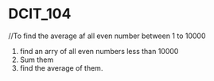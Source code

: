 # DCIT_104
//To find the average af all even number between 1 to 10000
1. find an arry of all even numbers less than 10000
2. Sum them
3. find the average of them.
